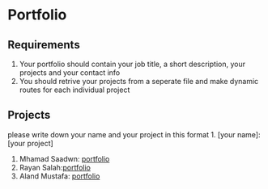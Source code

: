 # Portfolio
## Requirements
1. Your portfolio should contain your job title, a short description, your projects and your contact info
2. You should retrive your projects from a seperate file and make dynamic routes for each individual project

## Projects
please write down your name and your project in this format 1. [your name]: [your project]

1. Mhamad Saadwn: [portfolio](https://github.com/Bit-Bootcamp/bit-projects-2023)
2. Rayan Salah:[portfolio](https://github.com/rayansalah11/portfolio)
3. Aland Mustafa: [portfolio](https://github.com/Alaaaand/porfolio-react-app.git)

